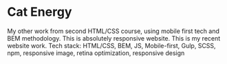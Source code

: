 # Cat Energy
My other work from second HTML/CSS course, using mobile first tech and BEM methodology. This is absolutely responsive website.
This is my recent website work.
Tech stack: HTML/CSS, BEM, JS, Mobile-first, Gulp, SCSS, npm, responsive image, retina optimization, responsive design
